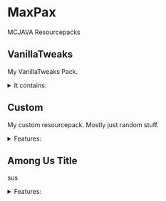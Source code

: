 # MaxPax
MCJAVA Resourcepacks



## VanillaTweaks
My VanillaTweaks Pack.

<details>
<summary>It contains:</summary>

* SofterWool
* RedIronGolemFlowers
* StemToLog
* BetterParticles
* HDShieldBanners
* PinkEndRods
* AnimatedCampfireItem
* 2DSpyglass
* ClassicNetheriteArmor
* PlainLeatherArmor
* UniversalLushGrass
* SmootherOakLog
* CircleLogTops
* BetterBedrock
* TwinklingStars
* ShorterGrass
* ShorterTallGrass
* NoCaveSounds
* QuieterConsumables
* QuieterWater
* QuieterNetherPortals
* QuieterRain
* QuieterThunder
* QuieterExplosions
* QuieterDispensersDroppers
* QuieterMinecarts
* QuieterFire
* QuieterPistons
* QuieterBats
* QuieterBees
* QuieterCamels
* QuieterCows
* QuieterChickens
* QuieterCats
* QuieterEndermen
* QuieterPigs
* QuieterPhantoms
* QuieterSheep
* QuieterWolves
* QuieterVillagers
* VisualInfestedStoneItems
* VisualWaxedCopperItems
* ClearBannerPatterns
* HungerPreview
* MusicDiscRedstonePreview
* DirectionalDispensersDroppers
* BetterObservers
* GroovyLevers
* VisibleTripwires
* CompassLodestone
* VisualHoney
* NoteblockBanners
* ArabicNumerals
* SuspiciousSandGravelBorders
* StickyPistonSides
* CleanerWorldBorder
* TransparentPumpkin
* LowerShield
* LowerFire
* 3DBookshelves
* 3DChiseledBookshelves
* 3DLadders
* 3DChains
* 3DPointedDripstone
* 3DAmethyst
* 3DLilyPads
* 3DIronBars
* 3DSugarcane
* 3DRails
* 3DDoors
* 3DTrapdoors
* 3DMushrooms
* 3DVines
* 3DGlowLichen
* 3DStonecutters
* 3DSunMoon
* MoreCrosshairs-4AngledDot
* WitherHearts
* PingColorIndicator
* RainbowExperience
* SmootherFont
* ClassicPanorama
* OldOres
* OldCobblestone
* OldGravel
* OldNetherrack
* OldLava
* OldObsidian
* OldWater
* OldIce
* OldWoolColors
* 1.11ShulkerBoxes
* OldEnchantGlint
* PoppyToRose
* BedIcons
* TerracottatoHardenedClay
* DirtPathToGrassPath
* PotterySherdToShard
* ZombiePigman
* OldDoorSounds
* OldDamageSounds
* OldXpSounds
* OldExplosionSounds
* OldPlanks
* SmileyAxolotls
* Beeralis
* LegacySnowball
* LegacyEmerald
* BedrockDriedKelpItem
* ItemStitchingFix
* DripleafFixBig
* DripleafFixSmall
* ConsistentBucketFix
* CactusBottomFix
* ConsistentTadpoleBucket
* BlazeFix
* SlimeParticleFix
* HoeFix
* CloudFogFix
* ProperBreakParticles
* DirectionalHoppers
* SoulSoilSoulCampfire
* AshlessCampfires
* NoJavaEditionTitle
* ClassicMinecraftLogo
* StoneBackground
* SmoothDirt
* NoBowlParticles
* ItemHoldFix
* RedstonePowerLevels
* CleanRedstoneDust
* 3DRedstoneWire
* NumberedHotbar
* DarkUI
* BrewingGuide
* BlueWidgetsHighlight
</details>

## Custom
My custom resourcepack. Mostly just random stuff.

<details>
<summary>Features:</summary>

**"MaxPax" Edition**

<img src="img/edition.png">

<br><br><br>

**clubmate**

run the following command to get it:
`/give @p potion{display:{Name:'{"text":"Clubmate","color":"gold","bold":true}'},CustomModelData:1,Potion:"minecraft:water",CustomPotionColor:15440896} 1`

<img src="img/clubmate.png">
</details>

## Among Us Title
sus

<details>
<summary>Features:</summary>

**amongus**

<img src="img/amongus.png">
</details>